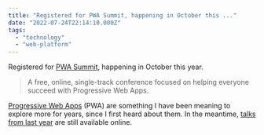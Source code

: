 ```yaml
---
title: "Registered for PWA Summit, happening in October this ..."
date: "2022-07-24T22:14:10.000Z"
tags: 
  - "technology"
  - "web-platform"
---
```


Registered for [PWA Summit](https://pwasummit.org/), happening in October this year.

> A free, online, single-track conference focused on helping everyone succeed with Progressive Web Apps.

[Progressive Web Apps](https://developer.mozilla.org/en-US/docs/Web/Progressive_web_apps) (PWA) are something I have been meaning to explore more for years, since I first heard about them. In the meantime, [talks from last year](https://2021.pwasummit.org/) are still available online.
